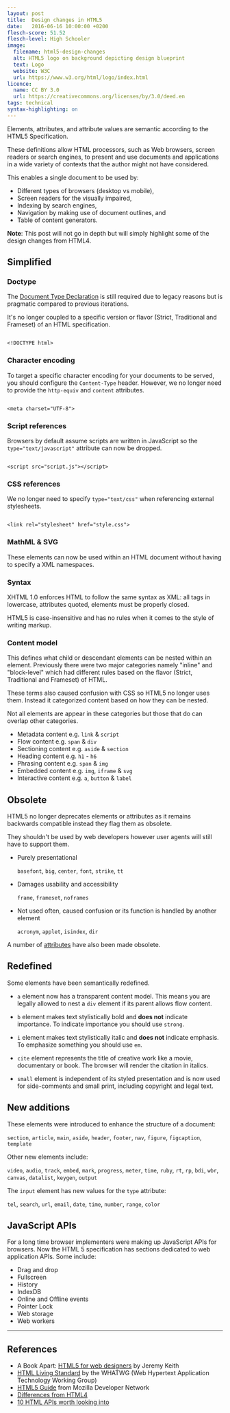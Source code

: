```yaml
---
layout: post
title:  Design changes in HTML5
date:   2016-06-16 10:00:00 +0200
flesch-score: 51.52
flesch-level: High Schooler
image:
  filename: html5-design-changes
  alt: HTML5 logo on background depicting design blueprint
  text: Logo
  website: W3C
  url: https://www.w3.org/html/logo/index.html
licence:
  name: CC BY 3.0
  url: https://creativecommons.org/licenses/by/3.0/deed.en
tags: technical
syntax-highlighting: on
---
```


Elements, attributes, and attribute values are semantic according to the
HTML5 Specification.

These definitions allow HTML processors, such as Web browsers, screen readers
or search engines, to present and use documents and applications in a wide
variety of contexts that the author might not have considered.

This enables a single document to be used by:

* Different types of browsers (desktop vs mobile),
* Screen readers for the visually impaired,
* Indexing by search engines,
* Navigation by making use of document outlines, and
* Table of content generators.

**Note**: This post will not go in depth but will simply highlight some of the design
changes from HTML4.

## Simplified

### Doctype
The [Document Type Declaration](https://html.spec.whatwg.org/multipage/syntax.html#the-doctype)
is still required due to legacy reasons but is pragmatic compared
to previous iterations.

It's no longer coupled to a specific version or flavor (Strict, Traditional and
Frameset) of an HTML specification.

<pre><code class="language-markup">
&lt;!DOCTYPE html&gt;
</code></pre>

### Character encoding
To target a specific character encoding for your documents to be served, you
should configure the `Content-Type` header. However, we no longer need to
provide the `http-equiv` and `content` attributes.

<pre><code class="language-markup">
&lt;meta charset="UTF-8"&gt;
</code></pre>

### Script references
Browsers by default assume scripts are written in JavaScript so the
`type="text/javascript"` attribute can now be dropped.

<pre><code class="language-markup">
&lt;script src="script.js"&gt;&lt;/script&gt;
</code></pre>

### CSS references
We no longer need to specify `type="text/css"` when referencing external
stylesheets.

<pre><code class="language-markup">
&lt;link rel="stylesheet" href="style.css"&gt;
</code></pre>

### MathML & SVG
These elements can now be used within an HTML document without having to specify
a XML namespaces.

### Syntax
XHTML 1.0 enforces HTML to follow the same syntax as XML: all tags in lowercase,
attributes quoted, elements must be properly closed.

HTML5 is case-insensitive and has no rules when it comes to the style of
writing markup.

### Content model
This defines what child or descendant elements can be nested within an element.
Previously there were two major categories namely "inline" and "block-level"
which had different rules based on the flavor (Strict, Traditional and Frameset)
of HTML.

These terms also caused confusion with CSS so HTML5 no longer uses them.
Instead it categorized content based on how they can be nested.

Not all elements are appear in these categories but those that do can overlap
other categories.

* Metadata content e.g. `link` & `script`
* Flow content e.g. `span` & `div`
* Sectioning content e.g. `aside` & `section`
* Heading content e.g. `h1` - `h6`
* Phrasing content e.g. `span` & `img`
* Embedded content e.g. `img`, `iframe` & `svg`
* Interactive content e.g. `a`, `button` & `label`

## Obsolete
HTML5 no longer deprecates elements or attributes as it remains backwards
compatible instead they flag them as obsolete.

They shouldn't be used by web developers however user agents will still have
to support them.

* Purely presentational

  `basefont`, `big`, `center`, `font`, `strike`, `tt`

* Damages usability and accessibility

  `frame`, `frameset`, `noframes`

* Not used often, caused confusion or its function is handled by another element

  `acronym`, `applet`, `isindex`, `dir`

A number of [attributes](https://www.w3.org/TR/html5-diff/#obsolete-attributes)
have also been made obsolete.

## Redefined
Some elements have been semantically redefined.

* `a` element now has a transparent content model. This means you are legally
  allowed to nest a `div` element if its parent allows flow content.

* `b` element makes text stylistically bold and **does not** indicate importance. To
  indicate importance you should use `strong`.

* `i` element makes text stylistically italic and **does not** indicate emphasis. To
  emphasize something you should use `em`.

* `cite` element represents the title of creative work like a movie, documentary or
  book. The browser will render the citation in italics.

* `small` element is independent of its styled presentation and is now used for
  side-comments and small print, including copyright and legal text.

## New additions
These elements were introduced to enhance the structure of a document:

`section`, `article`, `main`, `aside`, `header`, `footer`, `nav`, `figure`,
`figcaption`, `template`

Other new elements include:

`video`, `audio`, `track`, `embed`, `mark`, `progress`, `meter`, `time`, `ruby`,
`rt`, `rp`, `bdi`, `wbr`, `canvas`, `datalist`, `keygen`, `output`

The `input` element has new values for the `type` attribute:

`tel`, `search`, `url`, `email`, `date`, `time`, `number`, `range`, `color`

## JavaScript APIs
For a long time browser implementers were making up JavaScript APIs for
browsers. Now the HTML 5 specification has sections dedicated to web application
APIs. Some include:

* Drag and drop
* Fullscreen
* History
* IndexDB
* Online and Offline events
* Pointer Lock
* Web storage
* Web workers

---

## References

* A Book Apart: [HTML5 for web designers](https://abookapart.com/products/html5-for-web-designers)
  by Jeremy Keith
* [HTML Living Standard](https://html.spec.whatwg.org/multipage/index.html) by
  the WHATWG (Web Hypertext Application Technology Working Group)
* [HTML5 Guide](https://developer.mozilla.org/en-US/docs/Web/Guide/HTML/HTML5)
  from Mozilla Developer Network
* [Differences from HTML4](https://www.w3.org/TR/html5-diff/)
* [10 HTML APIs worth looking into](https://www.sitepoint.com/10-html5-apis-worth-looking/)
